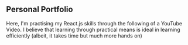 ## Personal Portfolio

Here, I'm practising my React.js skills through the following of a YouTube Video. I believe that learning through practical means is ideal in learning efficiently (albeit, it takes time but much more hands on)
